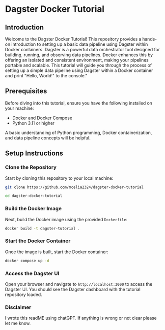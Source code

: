 # Dagster Docker Tutorial

## Introduction

Welcome to the Dagster Docker Tutorial! This repository provides a hands-on introduction to setting up a basic data pipeline using Dagster within Docker containers. Dagster is a powerful data orchestrator tool designed for building, running, and observing data pipelines. Docker enhances this by offering an isolated and consistent environment, making your pipelines portable and scalable. This tutorial will guide you through the process of setting up a simple data pipeline using Dagster within a Docker container and print "Hello, World!" to the console."

## Prerequisites

Before diving into this tutorial, ensure you have the following installed on your machine:

- Docker and Docker Compose
- Python 3.11 or higher

A basic understanding of Python programming, Docker containerization, and data pipeline concepts will be helpful.

## Setup Instructions

### Clone the Repository

Start by cloning this repository to your local machine:

```bash
git clone https://github.com/mcelia2324/dagster-docker-tutorial

cd dagster-docker-tutorial
```

### Build the Docker Image

Next, build the Docker image using the provided `Dockerfile`:

```bash
docker build -t dagster-tutorial .
```

### Start the Docker Container

Once the image is built, start the Docker container:

```bash
docker compose up -d
```

### Access the Dagster UI

Open your browser and navigate to `http://localhost:3000` to access the Dagster UI. You should see the Dagster dashboard with the tutorial repository loaded.

### Disclaimer

I wrote this readME using chatGPT. If anything is wrong or not clear please let me know.
